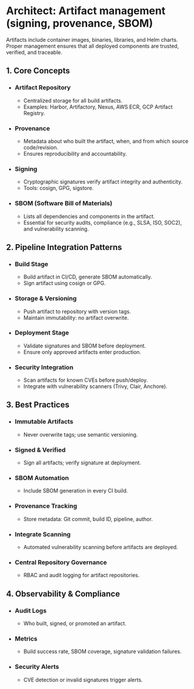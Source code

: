 # Architect: Artifact management (signing, provenance, SBOM)

Artifacts include container images, binaries, libraries, and Helm charts. Proper management ensures that all deployed components are trusted, verified, and traceable.

## 1. Core Concepts
- ### Artifact Repository
	- Centralized storage for all build artifacts.
	- Examples: Harbor, Artifactory, Nexus, AWS ECR, GCP Artifact Registry.
- ### Provenance
	- Metadata about who built the artifact, when, and from which source code/revision.
	- Ensures reproducibility and accountability.
- ### Signing
	- Cryptographic signatures verify artifact integrity and authenticity.
	- Tools: cosign, GPG, sigstore.
- ### SBOM (Software Bill of Materials)
	- Lists all dependencies and components in the artifact.
	- Essential for security audits, compliance (e.g., SLSA, ISO, SOC2), and vulnerability scanning.
## 2. Pipeline Integration Patterns
- ### Build Stage
	- Build artifact in CI/CD, generate SBOM automatically.
	- Sign artifact using cosign or GPG.
- ### Storage & Versioning
	- Push artifact to repository with version tags.
	- Maintain immutability: no artifact overwrite.
- ### Deployment Stage
	- Validate signatures and SBOM before deployment.
	- Ensure only approved artifacts enter production.
- ### Security Integration
	- Scan artifacts for known CVEs before push/deploy.
	- Integrate with vulnerability scanners (Trivy, Clair, Anchore).
## 3. Best Practices
- ### Immutable Artifacts
	- Never overwrite tags; use semantic versioning.
- ### Signed & Verified
	- Sign all artifacts; verify signature at deployment.
- ### SBOM Automation
	- Include SBOM generation in every CI build.
- ### Provenance Tracking
	- Store metadata: Git commit, build ID, pipeline, author.
- ### Integrate Scanning
	- Automated vulnerability scanning before artifacts are deployed.
- ### Central Repository Governance
	- RBAC and audit logging for artifact repositories.
## 4. Observability & Compliance
- ### Audit Logs
	- Who built, signed, or promoted an artifact.
- ### Metrics
	- Build success rate, SBOM coverage, signature validation failures.
- ### Security Alerts
	- CVE detection or invalid signatures trigger alerts.